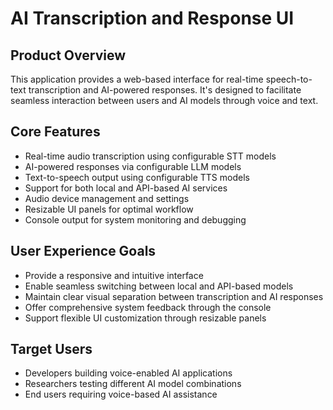 # AI Transcription and Response UI

## Product Overview
This application provides a web-based interface for real-time speech-to-text transcription and AI-powered responses. It's designed to facilitate seamless interaction between users and AI models through voice and text.

## Core Features
- Real-time audio transcription using configurable STT models
- AI-powered responses via configurable LLM models
- Text-to-speech output using configurable TTS models
- Support for both local and API-based AI services
- Audio device management and settings
- Resizable UI panels for optimal workflow
- Console output for system monitoring and debugging

## User Experience Goals
- Provide a responsive and intuitive interface
- Enable seamless switching between local and API-based models
- Maintain clear visual separation between transcription and AI responses
- Offer comprehensive system feedback through the console
- Support flexible UI customization through resizable panels

## Target Users
- Developers building voice-enabled AI applications
- Researchers testing different AI model combinations
- End users requiring voice-based AI assistance